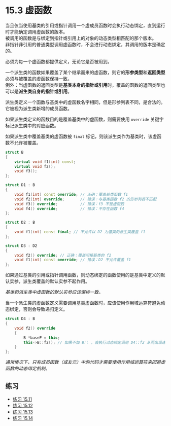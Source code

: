 # 15.3 虚函数

当且仅当使用基类的引用或指针调用一个虚成员函数时会执行动态绑定，直到运行时才能确定调用虚函数的版本。  
被调用的函数是与绑定到指针或引用上的对象的动态类型相匹配的那个版本。  
非指针非引用的普通类型调用虚函数时，不会进行动态绑定，其调用的版本是确定的。

必须为每一个虚函数都提供定义，无论它是否被用到。

一个派生类的函数如果覆盖了某个继承而来的虚函数，则它的**形参类型**和**返回类型**必须与被覆盖的虚函数保持一致。  
例外：当虚函数的返回类型是**基类本身的指针或引用**时，覆盖的函数的返回类型也可以是**派生类自身的指针或引用**。

派生类定义一个函数与基类中的虚函数名字相同，但是形参列表不同，是合法的。它被视为派生类新增的成员函数。

如果派生类定义的函数目的是覆盖基类中的虚函数，则需要使用 `override` 关键字标记派生类中的对应函数。

如果派生类中覆盖基类的虚函数被 `final` 标记，则该派生类作为基类时，该虚函数不允许被覆盖。

```cpp
struct B
{
    virtual void f1(int) const;
    virtual void f2();
    void f3();
};

struct D1 : B
{
    void f1(int) const override; // 正确：覆盖基类函数 f1
    void f2(int) override;       // 错误：与基类函数 f2 的形参列表不匹配
    void f3() override;          // 错误：f3 不是虚函数
    void f4() override;          // 错误：不存在函数 f4
};

struct D2 : B
{
    void f1(int) const final; // 不允许以 D2 为基类的派生类覆盖 f1
};

struct D3 : D2
{
    void f2() override; // 正确：覆盖间接基类的 f2
    void f1(int) const override; // 错误：D2 不允许覆盖 f1
};
```

如果通过基类的引用或指针调用函数，则动态绑定的函数使用的是基类中定义的默认实参，派生类覆盖的默认实参不起作用。

*基类和派生类中虚函数的默认实参应该保持一致。*

当一个派生类的虚函数定义需要调用基类虚函数时，应该使用作用域运算符避免动态绑定，否则会导致递归定义。

```cpp
struct D4 : B
{
    void f2() override
    {
        B *baseP = this;
        this->B::f2(); // 如果不加 B:: ，会执行动态绑定调用 D4::f2 从而出现递归定义
    }
};
```

*通常情况下，只有成员函数（或友元）中的代码才需要使用作用域运算符来回避虚函数的动态绑定机制。*

## 练习

* [练习 15.11](../src/quiz_15.11.md)
* [练习 15.12](../src/quiz_15.12.md)
* [练习 15.13](../src/quiz_15.13.md)
* [练习 15.14](../src/quiz_15.14.md)
